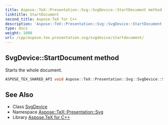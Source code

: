 ```yaml
---
title: Aspose::TeX::Presentation::Svg::SvgDevice::StartDocument method
linktitle: StartDocument
second_title: Aspose.TeX for C++
description: 'Aspose::TeX::Presentation::Svg::SvgDevice::StartDocument method. Starts the whole document in C++.'
type: docs
weight: 1600
url: /cpp/aspose.tex.presentation.svg/svgdevice/startdocument/
---
```

## SvgDevice::StartDocument method


Starts the whole document.

```cpp
ASPOSE_TEX_SHARED_API void Aspose::TeX::Presentation::Svg::SvgDevice::StartDocument() override
```




## See Also

* Class [SvgDevice](../)
* Namespace [Aspose::TeX::Presentation::Svg](../../)
* Library [Aspose.TeX for C++](../../../)
